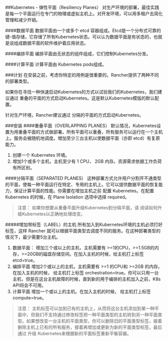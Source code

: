 ##Kubernetes - 弹性平面（Resiliency Planes）
对生产环境的部署，最佳实践是每一个平面运行在专门的物理或虚拟主机上。对开发环境，可以用多租户去简化管理和减少开销。

####数据平面
数据平面由一个或多个 etcd 容器组成。Etcd是一个分布式可靠的键-值存储，它存储了所有Kubernetes状态。可以认为数据平面是有状态的，也就是说组成数据平面的软件维护着应用状态。

####编排平面
编排平面由无状态的组件组成，它们控制Kubernetes分发。

####计算平面
计算平面由 Kubernetes pods组成。

###计划
在安装之前，考虑你特定的用例是很重要的。Rancher提供了两种不同的部署类型。

如果你在寻找一种快速启动Kubernetes的方式以试验我们的Kubernetes，我们建议通过 重叠的平面的方式启动Kubernetes。这是默认Kubernetes模版的默认配置。

针对生产环境，Rancher建议通过 分隔的平面的方式启动Kubernetes。

###安装
####重叠平面（OVERLAPPING PLANES）
默认情况，Kubernetes设置为用重叠平面的方式做部署。所有平面可以重叠，所有服务可以运行在一个主机上。服务会被随机地调度。增加至少三台主机以使数据平面（亦即 etcd）有复原能力。

1. 创建一个 Kubernetes 环境。
2. 增加1个或多个主机，主机至少有 1 CPU， 2GB 内存。资源需求依据工作负荷有所区别。

####分隔平面（SEPARATED PLANES）
这种部署方式允许用户分割开不通类型的平面，使每一种平面运行在特定、专用的主机上。它可以提供数据平面的恢复能力，保证计算平面的性能。你需要在增加主机之前 配置 Kubernetes。在配置 Kubernetes 的时候，在 Plane Isolation 选项中选择 required。

> 注意：
如果你想要从重叠平面升级Kubernetes到分隔平面，请 阅读如何升级Kubernetes以正确地处理改变。

#####增加带标签（LABEL）的主机
所有加入到Kubernetes环境的主机必须打好标签，这样 Rancher 就可以根据平面类型去调度不同的服务。在这种部署类型的情况下，最少需要5台主机。

1. 数据平面： 增加三个或以上的主机，主机需要有 >=1的CPU，>=1.5GB的内存，>=20GB的磁盘存储空间。在加入主机的时候，给主机打上标签 etcd=true。
2. 编排平面 增加2个或以上的主机，主机需要有 >=1 的CPU和 >=2GB 的内存。在加入主机的时候， 给主机打上标签 orchestration=true。你可以只用一台主机，但是在这台主机故障的时候，直到新的用于编排的主机加入之前，K8s API将会不可用。
3. 计算平面 增加一个或以上的主机。在加入主机的时候， 给主机打上标签 compute=true。

> 注意：
主机标签可以加到已有的主机上，从而将这台主机添加到某一种平面中，但我们不支持通过修改标签把一种平面类型的主机转到另一种平面类型。如果想改变一台主机的平面类型，你可以删除旧的平面类型标签，接着删除主机上已有的所有服务，接着再增加或更新为新的平面类型标签，最后通过 升级 Kubernetes来根据新的平面标签重新平衡容器。